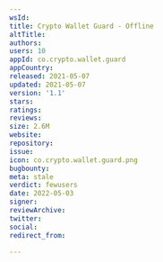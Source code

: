```yaml
---
wsId: 
title: Crypto Wallet Guard - Offline
altTitle: 
authors: 
users: 10
appId: co.crypto.wallet.guard
appCountry: 
released: 2021-05-07
updated: 2021-05-07
version: '1.1'
stars: 
ratings: 
reviews: 
size: 2.6M
website: 
repository: 
issue: 
icon: co.crypto.wallet.guard.png
bugbounty: 
meta: stale
verdict: fewusers
date: 2022-05-03
signer: 
reviewArchive: 
twitter: 
social: 
redirect_from: 

---
```



